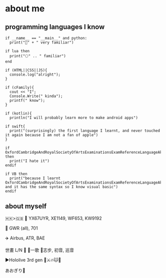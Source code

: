 # about me

## programming languages I know

```
if __name__ == "__main__" and python:
  print("🐍" + " very familiar")

if lua then
  print("🌕" .. " familiar")
end

if (HTML||CSS||JS){
  console.log("alright");
}

if (cFamily){
  cout << "I";
  Console.Write(" kinda");
  printf(" know");
}

if (kotlin){
  println("I will probably learn more to make android apps")

if swift{
  print("(surprisingly) the first language I learnt, and never touched it again because I am not a fan of apple")
}

if OxfordCambridgeAndRoyalSocietyOfArtsExaminationsExamReferenceLanguageAkaPseudocodeAndBasicallyTheSameSyntaxAsVisualBasic then
  print("I hate it")
endif

if VB then
  print("because I learnt OxfordCambridgeAndRoyalSocietyOfArtsExaminationsExamReferenceLanguageAkaPseudocodeAndBasicallyTheSameSyntaxAsVisualBasic and it has the same syntax so I know visual basic")
endif
```

## about myself

🇭🇰>🇬🇧
🚌 YX67UYR, XE1149, WF653, KW9192

🚄 GWR (all), 701

✈️ Airbus, ATR, BAE

世畫 L/N 💫 💙一歌 💚志步, 初音, 巡音

▶️Hololive 3rd gen 🚢⚔️🔥🐱🐰

あおぎり🏫
